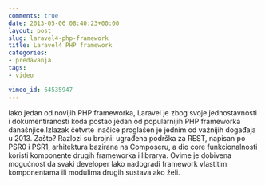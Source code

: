```yaml
---
comments: true
date: 2013-05-06 08:40:23+00:00
layout: post
slug: laravel4-php-framework
title: Laravel4 PHP framework
categories:
- predavanja
tags:
- video

vimeo_id: 64535947
---
```


Iako jedan od novijih PHP frameworka, Laravel je zbog svoje jednostavnosti i dokumentiranosti koda postao jedan od popularnijih PHP frameworka današnjice.Izlazak četvrte inačice proglašen je jednim od važnijih događaja u 2013. Zašto? Razlozi su brojni: ugrađena podrška za REST, napisan po PSR0 i PSR1, arhitektura bazirana na Composeru, a dio core funkcionalnosti koristi komponente drugih frameworka i librarya. Ovime je dobivena mogućnost da svaki developer lako nadogradi framework vlastitim komponentama ili modulima drugih sustava ako želi.
